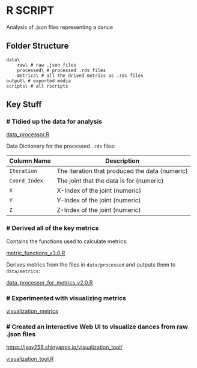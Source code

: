 # R SCRIPT

Analysis of .json files representing a dance

## Folder Structure

```
data\ 
    raw\ # raw .json files
    processed\ # processed .rds files
    metrics\ # all the drived metrics as .rds files
output\ # exported media
scripts\ # all rscripts
```


## Key Stuff

### # Tidied up the data for analysis

[data_processor.R](https://github.com/jzho987/dance-ai-research-project/blob/feat/rscript/src/rscript/scripts/processing_the_data/data_processer.R)

Data Dictionary for the processed `.rds` files:

| Column Name | Description                                 |
|-------------|---------------------------------------------|
| `Iteration`        |  The iteration that produced the data  (numeric)        |
| `Coord_Index`      |  The joint that the data is for (numeric)       |
| `X`       | X-Index of the joint (numeric)      |
| `Y`| Y-Index of the joint (numeric) |
|`Z` | Z-Index of the joint (numeric) |

### # Derived all of the key metrics

Contains the functions used to calculate metrics:

[metric_functions_v3.0.R](https://github.com/jzho987/dance-ai-research-project/blob/feat/rscript/src/rscript/scripts/calculating_metrics/metric_functions_v3.0.R)

Derives metrics from the files in `data/processed` and outputs them to `data/metrics`:

[data_processor_for_metrics_v2.0.R](https://github.com/jzho987/dance-ai-research-project/blob/feat/rscript/src/rscript/scripts/calculating_metrics/data_processor_for_metrics_V2.0R)

### # Experimented with visualizing metrics

[visualization_metrics](https://github.com/jzho987/dance-ai-research-project/blob/feat/rscript/src/rscript/scripts/visualizing_metrics)

### # Created an interactive Web UI to visualize dances from raw .json files

https://jxav258.shinyapps.io/visualization_tool/

[visualization_tool.R](https://github.com/jzho987/dance-ai-research-project/blob/feat/rscript/src/rscript/scripts/visualization_tool/visualization_tool.R)

